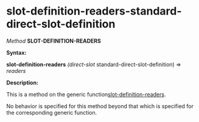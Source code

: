 slot-definition-readers-standard-direct-slot-definition
=======================================================

*Method* **SLOT-DEFINITION-READERS**

**Syntax:**

**slot-definition-readers** *(direct-slot* standard-direct-slot-definition) => *readers*

**Description:**

This is a method on the generic function[slot-definition-readers](/docs/meta-object-protocol/slot-definition-readers).

No behavior is specified for this method beyond that which is specified for the corresponding generic function.
